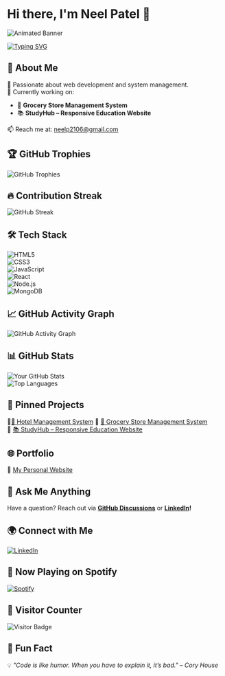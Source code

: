 # Hi there, I'm Neel Patel 👋  

![Animated Banner](https://your-image-link.com/banner.gif)  

[![Typing SVG](https://readme-typing-svg.herokuapp.com?font=Fira+Code&weight=600&size=22&pause=1000&color=F70000&width=435&lines=Hello+World!+I'm+Neel+Patel;Full-Stack+Developer+%F0%9F%9A%80;Lifelong+Learner+%E2%9C%85)](https://git.io/typing-svg)  

## 🚀 About Me  
🎯 Passionate about web development and system management.  
🔭 Currently working on:
- 🛒 **Grocery Store Management System**  
- 📚 **StudyHub – Responsive Education Website**  

📫 Reach me at: neelp2106@gmail.com  

## 🏆 GitHub Trophies  
![GitHub Trophies](https://github-profile-trophy.vercel.app/?username=NeelPatel5150&theme=radical)  

## 🔥 Contribution Streak  
![GitHub Streak](https://github-readme-streak-stats.herokuapp.com/?user=NeelPatel5150&theme=radical)  

## 🛠️ Tech Stack  
![HTML5](https://img.shields.io/badge/HTML5-333?style=for-the-badge&logo=html5)  
![CSS3](https://img.shields.io/badge/CSS3-1572B6?style=for-the-badge&logo=css3)  
![JavaScript](https://img.shields.io/badge/JavaScript-F7DF1E?style=for-the-badge&logo=javascript)  
![React](https://img.shields.io/badge/React-61DAFB?style=for-the-badge&logo=react)  
![Node.js](https://img.shields.io/badge/Node.js-339933?style=for-the-badge&logo=node.js)  
![MongoDB](https://img.shields.io/badge/MongoDB-47A248?style=for-the-badge&logo=mongodb)  

## 📈 GitHub Activity Graph  
![GitHub Activity Graph](https://github-readme-activity-graph.vercel.app/graph?username=NeelPatel5150&theme=github-dark)  

## 📊 GitHub Stats  
![Your GitHub Stats](https://github-readme-stats.vercel.app/api?username=NeelPatel5150&show_icons=true&theme=radical)  
![Top Languages](https://github-readme-stats.vercel.app/api/top-langs/?username=NeelPatel5150&layout=compact&theme=radical)  

## 📌 Pinned Projects  
🔹[🏨 Hotel Management System](https://github.com/NeelPatel5150/Hotel-Management-System)
🔹 [🛒 Grocery Store Management System](https://github.com/NeelPatel5150/grocery-store-management)  
🔹 [📚 StudyHub – Responsive Education Website](https://github.com/NeelPatel5150/studyhub)  

## 🌐 Portfolio  
🔗 [My Personal Website](https://yourportfolio.com)  

## 💬 Ask Me Anything  
Have a question? Reach out via **[GitHub Discussions](https://github.com/NeelPatel5150/NeelPatel5150/discussions)** or **[LinkedIn](https://www.linkedin.com/in/neel-patel-70554a283/)!**  

## 🌍 Connect with Me  
[![LinkedIn](https://img.shields.io/badge/LinkedIn-0A66C2?style=for-the-badge&logo=linkedin)](https://www.linkedin.com/in/neel-patel-70554a283/)  

## 🎵 Now Playing on Spotify  
[![Spotify](https://novatorem-NeelPatel5150.vercel.app/api/spotify)](https://open.spotify.com/user/your-spotify-username)  

## 👀 Visitor Counter  
![Visitor Badge](https://visitor-badge.glitch.me/badge?page_id=NeelPatel5150)  

## 🎉 Fun Fact  
💡 *"Code is like humor. When you have to explain it, it’s bad." – Cory House*  
